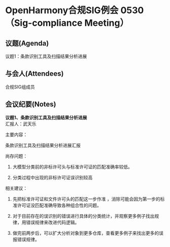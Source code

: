 # OpenHarmony合规SIG例会 0530（Sig-compliance Meeting）

## 议题(Agenda)

议题1：条款识别工具及扫描结果分析进展

## 与会人(Attendees)

合规SIG组成员

## 会议纪要(Notes)

**议题1、条款识别工具及扫描结果分析进展**  
汇报人：武天乐  

主要内容：

条款识别工具及扫描结果分析进展汇报

尚存问题：

1. 大模型分类前的非标许可头与标准许可证的匹配准确率较低。

2. 分类过程中出现的非标许可证误识别较高


相关建议：

1. 先把标准许可证和文件许可头的匹配这一步作准 ，消除可能会因为第一步的标准许可证没匹配准确导致各种组合性的问题。

2. 对于目前存在的误识别的错误进行具体的分类统计，并观察更多例子找出规律，用错误规律来改进代码逻辑。

3. 做完前两步后，可以扩大分析对象到更多仓库，查看更多例子来找出更多的误报错误规律。